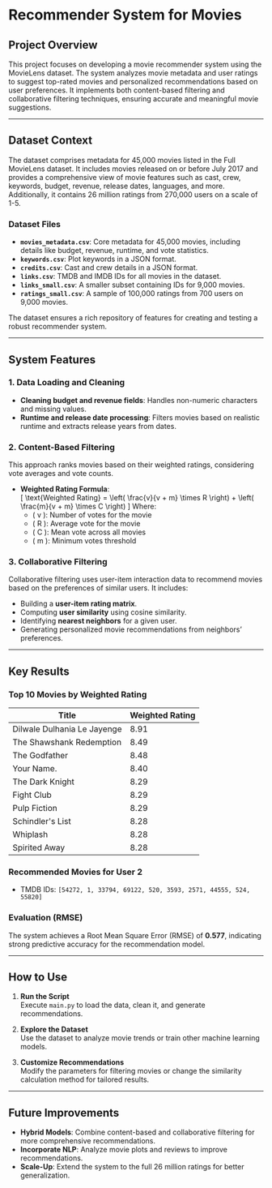 # Recommender System for Movies

## **Project Overview**

This project focuses on developing a movie recommender system using the MovieLens dataset. The system analyzes movie metadata and user ratings to suggest top-rated movies and personalized recommendations based on user preferences. It implements both content-based filtering and collaborative filtering techniques, ensuring accurate and meaningful movie suggestions.

---

## **Dataset Context**

The dataset comprises metadata for 45,000 movies listed in the Full MovieLens dataset. It includes movies released on or before July 2017 and provides a comprehensive view of movie features such as cast, crew, keywords, budget, revenue, release dates, languages, and more. Additionally, it contains 26 million ratings from 270,000 users on a scale of 1-5.

### **Dataset Files**

- **`movies_metadata.csv`**: Core metadata for 45,000 movies, including details like budget, revenue, runtime, and vote statistics.
- **`keywords.csv`**: Plot keywords in a JSON format.
- **`credits.csv`**: Cast and crew details in a JSON format.
- **`links.csv`**: TMDB and IMDB IDs for all movies in the dataset.
- **`links_small.csv`**: A smaller subset containing IDs for 9,000 movies.
- **`ratings_small.csv`**: A sample of 100,000 ratings from 700 users on 9,000 movies.

The dataset ensures a rich repository of features for creating and testing a robust recommender system.

---

## **System Features**

### **1. Data Loading and Cleaning**
- **Cleaning budget and revenue fields**: Handles non-numeric characters and missing values.
- **Runtime and release date processing**: Filters movies based on realistic runtime and extracts release years from dates.

### **2. Content-Based Filtering**
This approach ranks movies based on their weighted ratings, considering vote averages and vote counts. 

- **Weighted Rating Formula**:  
  \[
  \text{Weighted Rating} = \left( \frac{v}{v + m} \times R \right) + \left( \frac{m}{v + m} \times C \right)
  \]
  Where:
  - \( v \): Number of votes for the movie  
  - \( R \): Average vote for the movie  
  - \( C \): Mean vote across all movies  
  - \( m \): Minimum votes threshold

### **3. Collaborative Filtering**
Collaborative filtering uses user-item interaction data to recommend movies based on the preferences of similar users. It includes:
- Building a **user-item rating matrix**.
- Computing **user similarity** using cosine similarity.
- Identifying **nearest neighbors** for a given user.
- Generating personalized movie recommendations from neighbors’ preferences.

---

## **Key Results**

### **Top 10 Movies by Weighted Rating**
| **Title**                      | **Weighted Rating** |
|--------------------------------|---------------------|
| Dilwale Dulhania Le Jayenge    | 8.91               |
| The Shawshank Redemption       | 8.49               |
| The Godfather                  | 8.48               |
| Your Name.                     | 8.40               |
| The Dark Knight                | 8.29               |
| Fight Club                     | 8.29               |
| Pulp Fiction                   | 8.29               |
| Schindler's List               | 8.28               |
| Whiplash                       | 8.28               |
| Spirited Away                  | 8.28               |

### **Recommended Movies for User 2**
- TMDB IDs: `[54272, 1, 33794, 69122, 520, 3593, 2571, 44555, 524, 55820]`

### **Evaluation (RMSE)**
The system achieves a Root Mean Square Error (RMSE) of **0.577**, indicating strong predictive accuracy for the recommendation model.

---

## **How to Use**

1. **Run the Script**  
   Execute `main.py` to load the data, clean it, and generate recommendations.

2. **Explore the Dataset**  
   Use the dataset to analyze movie trends or train other machine learning models.

3. **Customize Recommendations**  
   Modify the parameters for filtering movies or change the similarity calculation method for tailored results.

---

## **Future Improvements**

- **Hybrid Models**: Combine content-based and collaborative filtering for more comprehensive recommendations.
- **Incorporate NLP**: Analyze movie plots and reviews to improve recommendations.
- **Scale-Up**: Extend the system to the full 26 million ratings for better generalization.
